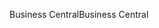 <span data-ttu-id="b1dfd-101">Business Central</span><span class="sxs-lookup"><span data-stu-id="b1dfd-101">Business Central</span></span>
